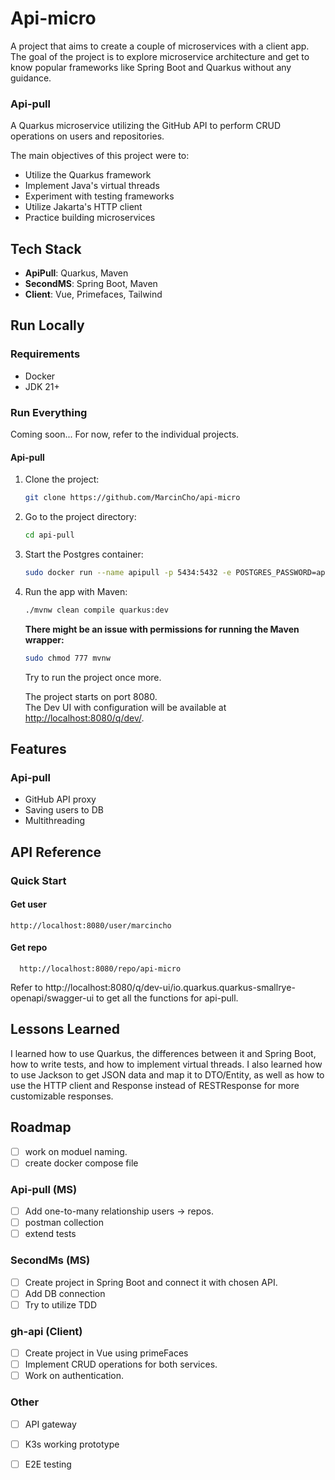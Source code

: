 # Api-micro

A project that aims to create a couple of microservices with a client app. The goal of the project is to explore microservice architecture and get to know popular frameworks like Spring Boot and Quarkus without any guidance.

### Api-pull

A Quarkus microservice utilizing the GitHub API to perform CRUD operations on users and repositories.

The main objectives of this project were to:
- Utilize the Quarkus framework
- Implement Java's virtual threads
- Experiment with testing frameworks
- Utilize Jakarta's HTTP client
- Practice building microservices

## Tech Stack

- **ApiPull**: Quarkus, Maven
- **SecondMS**: Spring Boot, Maven
- **Client**: Vue, Primefaces, Tailwind

## Run Locally

### Requirements
- Docker 
- JDK 21+

### Run Everything
Coming soon...
For now, refer to the individual projects.

#### Api-pull

1. Clone the project:

    ```bash
    git clone https://github.com/MarcinCho/api-micro
    ```

2. Go to the project directory:

    ```bash
    cd api-pull
    ```

3. Start the Postgres container:

    ```bash
    sudo docker run --name apipull -p 5434:5432 -e POSTGRES_PASSWORD=apipullservice -e POSTGRES_USER=apipull -d postgres
    ```

4. Run the app with Maven:

    ```bash
    ./mvnw clean compile quarkus:dev
    ```

    **There might be an issue with permissions for running the Maven wrapper:**

    ```bash
    sudo chmod 777 mvnw
    ```

    Try to run the project once more.

    The project starts on port 8080.  
    The Dev UI with configuration will be available at [http://localhost:8080/q/dev/](http://localhost:8080/q/dev/).

## Features

### Api-pull
- GitHub API proxy
- Saving users to DB
- Multithreading

## API Reference

### Quick Start

#### Get user

```http
http://localhost:8080/user/marcincho
```

#### Get repo

```http
  http://localhost:8080/repo/api-micro
```

Refer to http://localhost:8080/q/dev-ui/io.quarkus.quarkus-smallrye-openapi/swagger-ui to get all the functions for api-pull.

## Lessons Learned

I learned how to use Quarkus, the differences between it and Spring Boot, how to write tests, and how to implement virtual threads. I also learned how to use Jackson to get JSON data and map it to DTO/Entity, as well as how to use the HTTP client and Response instead of RESTResponse for more customizable responses.


## Roadmap

- [ ] work on moduel naming.
- [ ] create docker compose file

### Api-pull (MS)

- [ ] Add one-to-many relationship users → repos.
- [ ] postman collection
- [ ] extend tests

### SecondMs (MS)
- [ ] Create project in Spring Boot and connect it with chosen API.
- [ ] Add DB connection
- [ ] Try to utilize TDD

### gh-api (Client)
- [ ] Create project in Vue using primeFaces
- [ ] Implement CRUD operations for both services.
- [ ] Work on authentication.

### Other
- [ ] API gateway
- [ ] K3s working prototype
- [ ] E2E testing




